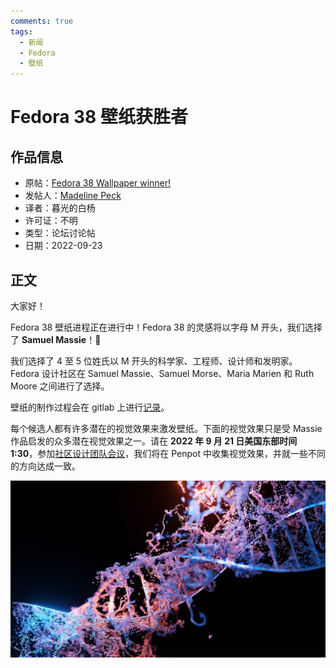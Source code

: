 ```yaml
---
comments: true
tags:
  - 新闻
  - Fedora
  - 壁纸
---
```


# Fedora 38 壁纸获胜者

## 作品信息

- 原帖：[Fedora 38 Wallpaper winner!](https://discussion.fedoraproject.org/t/fedora-38-wallpaper-winner/42596)
- 发帖人：[Madeline Peck](https://discussion.fedoraproject.org/u/madelinepeck)
- 译者：暮光的白杨
- 许可证：不明
- 类型：论坛讨论帖
- 日期：2022-09-23

## 正文

大家好！

Fedora 38 壁纸进程正在进行中！Fedora 38 的灵感将以字母 M 开头，我们选择了 **Samuel Massie**！🎉

我们选择了 4 至 5 位姓氏以 M 开头的科学家、工程师、设计师和发明家。Fedora 设计社区在 Samuel Massie、Samuel Morse、Maria Marien 和 Ruth Moore 之间进行了选择。

壁纸的制作过程会在 gitlab 上进行[记录](https://gitlab.com/groups/fedora/design/-/epics/2)。

每个候选人都有许多潜在的视觉效果来激发壁纸。下面的视觉效果只是受 Massie 作品启发的众多潜在视觉效果之一。请在 **2022 年 9 月 21 日美国东部时间 1:30**，参加[社区设计团队会议](https://www.google.com/url?q=https://meet.jit.si/FedoraDesign&sa=D&source=calendar&ust=1664039775049439&usg=AOvVaw1tMMfWKd6TYpDKdDHYvhFe)，我们将在 Penpot 中收集视觉效果，并就一些不同的方向达成一致。

![01](./images/2022-09/fedora-38-wallpaper.jpeg)